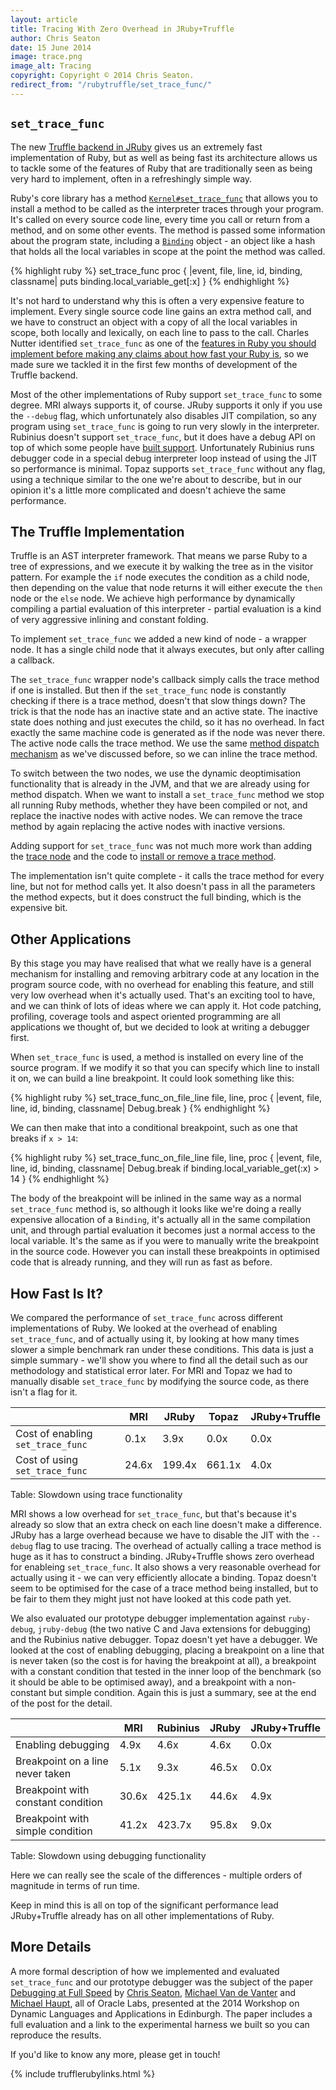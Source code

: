 ```yaml
---
layout: article
title: Tracing With Zero Overhead in JRuby+Truffle
author: Chris Seaton
date: 15 June 2014
image: trace.png
image_alt: Tracing
copyright: Copyright © 2014 Chris Seaton.
redirect_from: "/rubytruffle/set_trace_func/"
---
```


## `set_trace_func`

The new [Truffle backend in JRuby](https://github.com/jruby/jruby/wiki/Truffle) gives us an extremely fast implementation of Ruby, but as well as being fast its architecture allows us to tackle some of the features of Ruby that are traditionally seen as being very hard to implement, often in a refreshingly simple way.

Ruby's core library has a method [`Kernel#set_trace_func`](http://ruby-doc.org/core-2.1.2/Kernel.html#method-i-set_trace_func) that allows you to install a method to be called as the interpreter traces through your program. It's called on every source code line, every time you call or return from a method, and on some other events. The method is passed some information about the program state, including a [`Binding`](http://ruby-doc.org/core-2.1.2/Binding.html) object - an object like a hash that holds all the local variables in scope at the point the method was called.

{% highlight ruby %}
set_trace_func proc { |event, file, line, id, binding, classname|
  puts binding.local_variable_get[:x]
}
{% endhighlight %}

It's not hard to understand why this is often a very expensive feature to implement. Every single source code line gains an extra method call, and we have to construct an object with a copy of all the local variables in scope, both locally and lexically, on each line to pass to the call. Charles Nutter identified `set_trace_func` as one of the [features in Ruby you should implement before making any claims about how fast your Ruby is](http://blog.headius.com/2012/10/so-you-want-to-optimize-ruby.html), so we made sure we tackled it in the first few months of development of the Truffle backend.

Most of the other implementations of Ruby support `set_trace_func` to some degree. MRI always supports it, of course. JRuby supports it only if you use the `--debug` flag, which unfortunately also disables JIT compilation, so any program using `set_trace_func` is going to run very slowly in the interpreter. Rubinius doesn't support `set_trace_func`, but it does have a debug API on top of which some people have [built support](https://github.com/rocky/rbx-tracer). Unfortunately Rubinius runs debugger code in a special debug interpreter loop instead of using the JIT so performance is minimal. Topaz supports `set_trace_func` without any flag, using a technique similar to the one we're about to describe, but in our opinion it's a little more complicated and doesn't achieve the same performance.

## The Truffle Implementation

Truffle is an AST interpreter framework. That means we parse Ruby to a tree of expressions, and we execute it by walking the tree as in the visitor pattern. For example the `if` node executes the condition as a child node, then depending on the value that node returns it will either execute the `then` node or the `else` node. We achieve high performance by dynamically compiling a partial evaluation of this interpreter - partial evaluation is a kind of very aggressive inlining and constant folding.

To implement `set_trace_func` we added a new kind of node - a wrapper node. It has a single child node that it always executes, but only after calling a callback.

The `set_trace_func` wrapper node's callback simply calls the trace method if one is installed. But then if the `set_trace_func` node is constantly checking if there is a trace method, doesn't that slow things down? The trick is that the node has an inactive state and an active state. The inactive state does nothing and just executes the child, so it has no overhead. In fact exactly the same machine code is generated as if the node was never there. The active node calls the trace method. We use the same [method dispatch mechanism](how-method-dispatch-works-in-jruby-truffle) as we've discussed before, so we can inline the trace method.

To switch between the two nodes, we use the dynamic deoptimisation functionality that is already in the JVM, and that we are already using for method dispatch. When we want to install a `set_trace_func` method we stop all running Ruby methods, whether they have been compiled or not, and replace the inactive nodes with active nodes. We can remove the trace method by again replacing the active nodes with inactive versions.

Adding support for `set_trace_func` was not much more work than adding the [trace node](https://github.com/jruby/jruby/blob/master/core/src/main/java/org/jruby/truffle/nodes/debug/TraceNode.java) and the code to [install or remove a trace method](https://github.com/jruby/jruby/blob/master/core/src/main/java/org/jruby/truffle/runtime/subsystems/TraceManager.java).

The implementation isn't quite complete - it calls the trace method for every line, but not for method calls yet. It also doesn't pass in all the parameters the method expects, but it does construct the full binding, which is the expensive bit.

## Other Applications

By this stage you may have realised that what we really have is a general mechanism for installing and removing arbitrary code at any location in the program source code, with no overhead for enabling this feature, and still very low overhead when it's actually used. That's an exciting tool to have, and we can think of lots of ideas where we can apply it. Hot code patching, profiling, coverage tools and aspect oriented programming are all applications we thought of, but we decided to look at writing a debugger first.

When `set_trace_func` is used, a method is installed on every line of the source program. If we modify it so that you can specify which line to install it on, we can build a line breakpoint. It could look something like this:

{% highlight ruby %}
set_trace_func_on_file_line file, line, proc { |event, file, line, id, binding, classname|
  Debug.break
}
{% endhighlight %}

We can then make that into a conditional breakpoint, such as one that breaks if `x > 14`:

{% highlight ruby %}
set_trace_func_on_file_line file, line, proc { |event, file, line, id, binding, classname|
  Debug.break if binding.local_variable_get(:x) > 14
}
{% endhighlight %}

The body of the breakpoint will be inlined in the same way as a normal `set_trace_func` method is, so although it looks like we're doing a really expensive allocation of a `Binding`, it's actually all in the same compilation unit, and through partial evaluation it becomes just a normal access to the local variable. It's the same as if you were to manually write the breakpoint in the source code. However you can install these breakpoints in optimised code that is already running, and they will run as fast as before.

## How Fast Is It?

We compared the performance of `set_trace_func` across different implementations of Ruby. We looked at the overhead of enabling `set_trace_func`, and of actually using it, by looking at how many times slower a simple benchmark ran under these conditions. This data is just a simple summary - we'll show you where to find all the detail such as our methodology and statistical error later. For MRI and Topaz we had to manually disable `set_trace_func` by modifying the source code, as there isn't a flag for it.

|                                    | MRI      | JRuby    | Topaz  | JRuby+Truffle |
|------------------------------------|----------|----------|--------|---------------|
| Cost of enabling `set_trace_func`  | 0.1x     | 3.9x     | 0.0x   | 0.0x          |
| Cost of using `set_trace_func`     | 24.6x    | 199.4x   | 661.1x | 4.0x          |

Table: Slowdown using trace functionality

MRI shows a low overhead for `set_trace_func`, but that's because it's already so slow that an extra check on each line doesn't make a difference. JRuby has a large overhead because we have to disable the JIT with the `--debug` flag to use tracing. The overhead of actually calling a trace method is huge as it has to construct a binding. JRuby+Truffle shows zero overhead for enableing `set_trace_func`. It also shows a very reasonable overhead for actually using it - we can very efficiently allocate a binding. Topaz doesn't seem to be optimised for the case of a trace method being installed, but to be fair to them they might just not have looked at this code path yet.

We also evaluated our prototype debugger implementation against `ruby-debug`, `jruby-debug` (the two native C and Java extensions for debugging) and the Rubinius native debugger. Topaz doesn't yet have a debugger. We looked at the cost of enabling debugging, placing a breakpoint on a line that is never taken (so the cost is for having the breakpoint at all), a breakpoint with a constant condition that tested in the inner loop of the benchmark (so it should be able to be optimised away), and a breakpoint with a non-constant but simple condition. Again this is just a summary, see at the end of the post for the detail.

|                                    | MRI      | Rubinius | JRuby  | JRuby+Truffle |
|------------------------------------|----------|----------|--------|---------------|
| Enabling debugging                 | 4.9x     | 4.6x     | 4.6x   | 0.0x          |
| Breakpoint on a line never taken   | 5.1x     | 9.3x     | 46.5x  | 0.0x          |
| Breakpoint with constant condition | 30.6x    | 425.1x   | 44.6x  | 4.9x          |
| Breakpoint with simple condition   | 41.2x    | 423.7x   | 95.8x  | 9.0x          |

Table: Slowdown using debugging functionality

Here we can really see the scale of the differences - multiple orders of magnitude in terms of run time.

Keep in mind this is all on top of the significant performance lead JRuby+Truffle already has on all other implementations of Ruby.

## More Details

A more formal description of how we implemented and evaluated `set_trace_func` and our prototype debugger was the subject of the paper [Debugging at Full Speed](http://www.lifl.fr/dyla14/papers/dyla14-3-Debugging_at_Full_Speed.pdf) by [Chris Seaton](http://www.chrisseaton.com/), [Michael Van de Vanter](http://vandevanter.net/mlvdv/) and [Michael Haupt](https://labs.oracle.com/pls/apex/f?p=labs:bio:0:44), all of Oracle Labs, presented at the 2014 Workshop on Dynamic Languages and Applications in Edinburgh. The paper includes a full evaluation and a link to the experimental harness we built so you can reproduce the results.

If you'd like to know any more, please get in touch!

{% include trufflerubylinks.html %}
